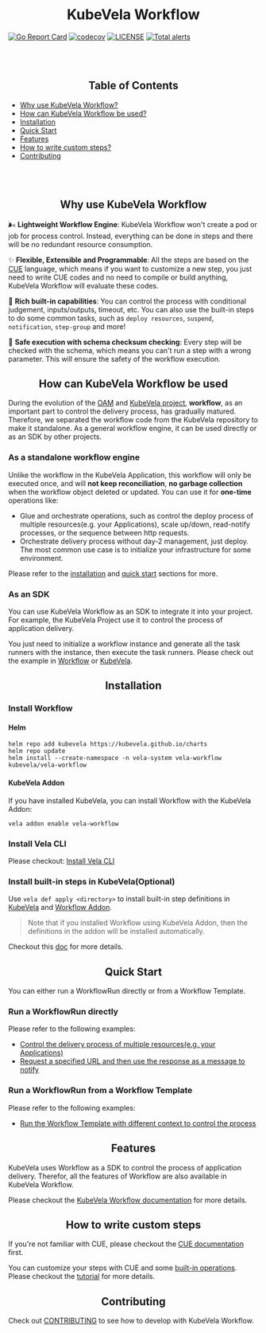 <h1 align="center">KubeVela Workflow</h1>

[![Go Report Card](https://goreportcard.com/badge/github.com/kubevela/workflow)](https://goreportcard.com/report/github.com/kubevela/workflow)
[![codecov](https://codecov.io/gh/kubevela/workflow/branch/main/graph/badge.svg)](https://codecov.io/gh/kubevela/workflow)
[![LICENSE](https://img.shields.io/github/license/kubevela/workflow.svg?style=flat-square)](/LICENSE)
[![Total alerts](https://img.shields.io/lgtm/alerts/g/kubevela/workflow.svg?logo=lgtm&logoWidth=18)](https://lgtm.com/projects/g/kubevela/workflow/alerts/)

<br/>
<br/>
<h2 align="center">Table of Contents</h2>

* [Why use KubeVela Workflow?](#why-use-kubevela-workflow)
* [How can KubeVela Workflow be used?](#how-can-kubevela-workflow-be-used)
* [Installation](#installation)
* [Quick Start](#quick-start)
* [Features](#features)
* [How to write custom steps?](#how-to-write-custom-steps)
* [Contributing](#contributing)

<br/>
<br/>

<h2 align="center">Why use KubeVela Workflow</h2>

🌬️ **Lightweight Workflow Engine**: KubeVela Workflow won't create a pod or job for process control. Instead, everything can be done in steps and there will be no redundant resource consumption.

✨ **Flexible, Extensible and Programmable**: All the steps are based on the [CUE](https://cuelang.org/) language, which means if you want to customize a new step, you just need to write CUE codes and no need to compile or build anything, KubeVela Workflow will evaluate these codes.

💪 **Rich built-in capabilities**: You can control the process with conditional judgement, inputs/outputs, timeout, etc. You can also use the built-in steps to do some common tasks, such as `deploy resources`, `suspend`, `notification`, `step-group` and more!

🔐 **Safe execution with schema checksum checking**: Every step will be checked with the schema, which means you can't run a step with a wrong parameter. This will ensure the safety of the workflow execution.

<h2 align="center">How can KubeVela Workflow be used</h2>

During the evolution of the [OAM](https://oam.dev/) and [KubeVela project](https://github.com/kubevela/kubevela), **workflow**, as an important part to control the delivery process, has gradually matured. Therefore, we separated the workflow code from the KubeVela repository to make it standalone. As a general workflow engine, it can be used directly or as an SDK by other projects.

### As a standalone workflow engine

Unlike the workflow in the KubeVela Application, this workflow will only be executed once, and will **not keep reconciliation**, **no garbage collection** when the workflow object deleted or updated. You can use it for **one-time** operations like:

- Glue and orchestrate operations, such as control the deploy process of multiple resources(e.g. your Applications), scale up/down, read-notify processes, or the sequence between http requests.
- Orchestrate delivery process without day-2 management, just deploy. The most common use case is to initialize your infrastructure for some environment.

Please refer to the [installation](#installation) and [quick start](#quick-start) sections for more.

### As an SDK

You can use KubeVela Workflow as an SDK to integrate it into your project. For example, the KubeVela Project use it to control the process of application delivery.

You just need to initialize a workflow instance and generate all the task runners with the instance, then execute the task runners. Please check out the example in [Workflow](https://github.com/kubevela/workflow/blob/main/controllers/workflowrun_controller.go#L101) or [KubeVela](https://github.com/kubevela/kubevela/blob/master/pkg/controller/core.oam.dev/v1alpha2/application/application_controller.go#L197).

<h2 align="center">Installation</h2>

### Install Workflow

#### Helm

```shell
helm repo add kubevela https://kubevela.github.io/charts
helm repo update
helm install --create-namespace -n vela-system vela-workflow kubevela/vela-workflow
```

#### KubeVela Addon

If you have installed KubeVela, you can install Workflow with the KubeVela Addon:

```shell
vela addon enable vela-workflow
```

### Install Vela CLI

Please checkout: [Install Vela CLI](https://kubevela.io/docs/installation/kubernetes#install-vela-cli)

### Install built-in steps in KubeVela(Optional)

Use `vela def apply <directory>` to install built-in step definitions in [KubeVela](https://github.com/kubevela/kubevela/tree/master/vela-templates/definitions/internal/workflowstep) and [Workflow Addon](https://github.com/kubevela/catalog/tree/master/addons/vela-workflow/definitions).

> Note that if you installed Workflow using KubeVela Addon, then the definitions in the addon will be installed automatically.

Checkout this [doc](https://kubevela.io/docs/end-user/workflow/built-in-workflow-defs) for more details.

<h2 align="center">Quick Start</h2>

You can either run a WorkflowRun directly or from a Workflow Template.

### Run a WorkflowRun directly

Please refer to the following examples:

- [Control the delivery process of multiple resources(e.g. your Applications)](./examples/multiple-apps.md)
- [Request a specified URL and then use the response as a message to notify](./examples/request-and-notify.md)

### Run a WorkflowRun from a Workflow Template

Please refer to the following examples:

- [Run the Workflow Template with different context to control the process](./examples/run-with-template)

<h2 align="center">Features</h2>

KubeVela uses Workflow as a SDK to control the process of application delivery. Therefor, all the features of Workflow are also available in KubeVela Workflow.

Please checkout the [KubeVela Workflow documentation](https://kubevela.io/docs/end-user/workflow/overview) for more details.

<h2 align="center">How to write custom steps</h2>

If you're not familiar with CUE, please checkout the [CUE documentation](https://kubevela.io/docs/platform-engineers/cue/basic) first.

You can customize your steps with CUE and some [built-in operations](https://kubevela.io/docs/platform-engineers/workflow/cue-actions). Please checkout the [tutorial](https://kubevela.io/docs/platform-engineers/workflow/workflow) for more details.

<h2 align="center">Contributing</h2>

Check out [CONTRIBUTING](https://kubevela.io/docs/contributor/overview) to see how to develop with KubeVela Workflow.